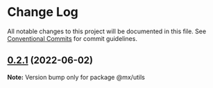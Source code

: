 # Change Log

All notable changes to this project will be documented in this file.
See [Conventional Commits](https://conventionalcommits.org) for commit guidelines.

## [0.2.1](https://gitee.com/cq_maixun_network/repo/compare/@mx/utils@0.2.0...@mx/utils@0.2.1) (2022-06-02)

**Note:** Version bump only for package @mx/utils
